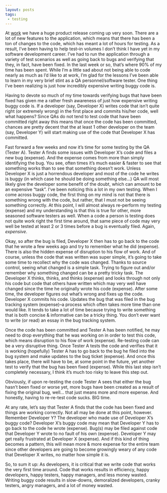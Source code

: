 ```yaml
---
layout: posts
tags:
 - testing
---
```


At [work](http://www.cleartrial.com "ClearTrial") we have a huge product release coming up very soon.  There are a lot of new features to the application, which means that there has been a ton of changes to the code, which has meant a lot of hours for testing.  As a result, I’ve been having to help test–in volumes I don’t think I have yet in my software development career.  I’ve had to run the application through a variety of test scenarios as well as going back to bugs and verifying that they, in fact, have been fixed.  In the last week or so, that’s where 90% of my time has been spent.  While I’m a little sad about not being able to code nearly as much as I’d like to at work, I’m glad for the lessons I’ve been able to learn in my very brief stint as a QA personnel/software tester.  One thing I’ve been realizing is just how incredibly expensive writing buggy code is.

Having to devote so much of my time towards verifying bugs that have been fixed has given me a rather fresh awareness of just how expensive writing buggy code is.  If a developer (say, Developer X) writes code that isn’t quite right (or extremely wrong) in the first place and commits his/her code, well what happens?  Since QAs do not tend to test code that have been committed right away this means that once the code has been committed, chances are pretty decent that the at least 1 other developer on the team (say, Developer Y) will start making use of the code that Developer X has committed.

Fast forward a few weeks and now it’s time for some testing by the QA (Tester A).  Tester A finds some issues with Developer X’s code and files a new bug (expense).  And the expense comes from more than simply identifying the bug.  You see, often times it’s much easier & faster to see that something works than to see that something doesn’t work.  Unless Developer X is just a horrendous developer and most of the code he writes is buggy (in which case he should be doing something else…) QA will most likely give the developer some benefit of the doubt, which can amount to be an expensive “task”.  I’ve been noticing this a lot in my own testing.  When I come across buggy code, the first thing on my mind is not that there is something wrong with the code, but rather, that I must not be seeing something correctly.  At this point, I will almost always re-perform my testing (expense) and my understanding is that this is true for other, more seasoned software testers as well.  When a code a person is testing does not quite work right the first time around, that same piece of code may very well be tested at least 2 or 3 times before a bug is eventually filed.  Again, _expensive_.

Okay, so after the bug is filed, Developer X then has to go back to the code that he wrote a few weeks ago and try to remember what he did (expense).  There is also the hidden expense of  disruption to his flow of work.  And of course, unless the code that was written was super simple, it’s going to take some time to recollect why the code was changed.  Thanks to source control, seeing what changed is a simple task.  Trying to figure out and/or remember why something changed can be a pretty tricky task.  The Developer X thinks, thinks, and thinks (expense) and looks through not only his code but code that others have written which may very well have changed since the time he originally wrote his code (expense).  After some time, the developer figures out what’s wrong and fixes up the code.  Developer X commits his code.  Updates the bug that was filed in the bug tracking system (expense)–a process which often takes more time than one would like.  It tends to take a lot of time because trying to write something that is both concise & informative can be a tricky thing.  You don’t ever want to write (or read) an essay in the bug tracking system.

Once the code has been committed and Tester A has been notified, he may need to drop everything that he was working on in order to test this code, which means disruption to his flow of work (expense).  Re-testing code can be a very disruptive thing.  Once Tester A tests the code and verifies that it is working (hopefully) Tester A has to go back to the bug he filed into the bug system and make updates to the bug ticket (expense).  And once this takes place, there will have to be, at some point in the future, yet another test to verify that the bug has been fixed (expense).  While this last step isn’t completely necessary, I think it’s much too risky to leave this step out.

Obviously, if upon re-testing the code Tester A sees that either the bug hasn’t been fixed or worse yet, more bugs have been created as a result of fixing the original bug, well… that just means more and more expense.  And honestly, having to re-re-test code sucks.  BIG time.

At any rate, let’s say that Tester A finds that the code has been fixed and things are working correctly.  Not all may be done at this point, however.  Remember Developer Y?  The developer who made use of Developer X’s buggy code?  Developer X’s buggy code may mean that Developer Y has to go back to the code he wrote (expense).  Bug(s) may be filed against code that Developer Y wrote to no fault of his own (expense).  Developer Y may get really frustrated at Developer X (expense).  And if this kind of thing becomes a pattern, this will mean more & more expense for the entire team since other developers are going to become growingly weary of any code that Developer X writes, no matter how simple it is.

So, to sum it up:  As developers, it is critical that we write code that works the very first time around.  Code that works results in efficiency, happy developers, happy testers, happy managers, and less money wasted.  Writing buggy code results in slow-downs, demoralized developers, cranky testers, angry managers, and a lot of money wasted.
